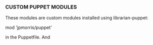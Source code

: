 ### CUSTOM PUPPET MODULES

These modules are custom modules installed using librarian-puppet:

mod 'jpmorris/puppet'

in the Puppetfile. And



